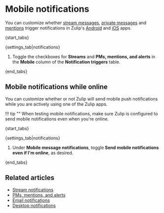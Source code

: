 # Mobile notifications

You can customize whether [stream messages](/help/stream-notifications),
[private messages](/help/pm-mention-alert-notifications) and
[mentions][notifications-wildcard-mentions] trigger notifications in Zulip's
[Android](https://zulip.com/apps/ios) and [iOS](https://zulip.com/apps/ios)
apps.

{start_tabs}

{settings_tab|notifications}

1. Toggle the checkboxes for **Streams** and **PMs, mentions, and alerts**
   in the **Mobile** column of the **Notification triggers** table.

{end_tabs}

[notifications-wildcard-mentions]: /help/pm-mention-alert-notifications#wildcard-mentions

## Mobile notifications while online

You can customize whether or not Zulip will send mobile push
notifications while you are actively using one of the Zulip apps.

!!! tip ""
    When testing mobile notifications, make sure Zulip is
    configured to send mobile notifications even when you're online.

{start_tabs}

{settings_tab|notifications}

1. Under **Mobile message notifications**, toggle
   **Send mobile notifications even if I'm online**, as desired.

{end_tabs}

## Related articles
* [Stream notifications](/help/stream-notifications)
* [PMs, mentions, and alerts](/help/pm-mention-alert-notifications)
* [Email notifications](/help/email-notifications)
* [Desktop notifications](/help/desktop-notifications)
